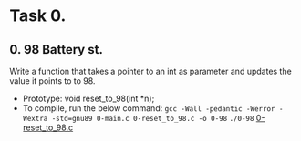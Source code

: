 # Task 0.
## 0. 98 Battery st.
Write a function that takes a pointer to an int as parameter and updates the value it points to to 98.

* Prototype: void reset_to_98(int *n);
* To compile, run the below command:
`gcc -Wall -pedantic -Werror -Wextra -std=gnu89 0-main.c 0-reset_to_98.c -o 0-98` 
`./0-98`
[0-reset_to_98.c](0-reset_to_98.c)
